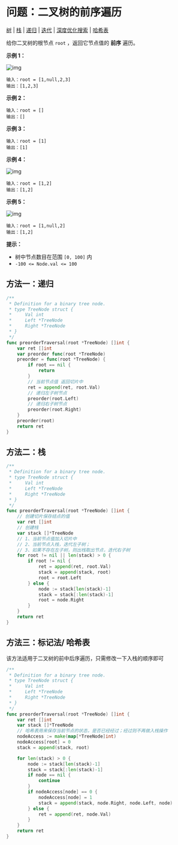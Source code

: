 # 问题：二叉树的前序遍历

[树](/classify/algorithm/基础数据结构-树) | [栈](/classify/algorithm/基础数据结构-栈) | [递归](/classify/algorithm/算法-递归) |  [迭代](/classify/algorithm/算法-迭代) | [深度优化搜索](/classify/algorithm/算法-深度优化搜索) | [哈希表](/classify/algorithm/基础数据结构-哈希表)

给你二叉树的根节点 `root` ，返回它节点值的 **前序** 遍历。

 **示例 1：**

![img](https://assets.leetcode.com/uploads/2020/09/15/inorder_1.jpg)

```
输入：root = [1,null,2,3]
输出：[1,2,3]
```

**示例 2：**

```
输入：root = []
输出：[]
```

**示例 3：**

```
输入：root = [1]
输出：[1]
```

**示例 4：**

![img](https://assets.leetcode.com/uploads/2020/09/15/inorder_5.jpg)

```
输入：root = [1,2]
输出：[1,2]
```

**示例 5：**

![img](https://assets.leetcode.com/uploads/2020/09/15/inorder_4.jpg)

```
输入：root = [1,null,2]
输出：[1,2]
```

 

**提示：**

- 树中节点数目在范围 `[0, 100]` 内
- `-100 <= Node.val <= 100`

## 方法一：递归

```go
/**
 * Definition for a binary tree node.
 * type TreeNode struct {
 *     Val int
 *     Left *TreeNode
 *     Right *TreeNode
 * }
 */
func preorderTraversal(root *TreeNode) []int {
    var ret []int
    var preorder func(root *TreeNode)
    preorder = func(root *TreeNode) {
        if root == nil {
            return 
        }
        // 当前节点值 返回切片中
        ret = append(ret, root.Val)
        // 递归左子树节点
        preorder(root.Left)
        // 递归右子树节点
        preorder(root.Right)
    }
    preorder(root)
    return ret
}
```

## 方法二：栈

```go
/**
 * Definition for a binary tree node.
 * type TreeNode struct {
 *     Val int
 *     Left *TreeNode
 *     Right *TreeNode
 * }
 */
func preorderTraversal(root *TreeNode) []int {
    // 创建切片保存结点的值
    var ret []int
    // 创建栈
    var stack []*TreeNode
    // 1、当前节点值加入切片中
    // 2、当前节点入栈，迭代左子树；
    // 3、如果不存在左子树，则出栈取出节点，迭代右子树
    for root != nil || len(stack) > 0 {
        if root != nil {
            ret = append(ret, root.Val)
            stack = append(stack, root)
            root = root.Left
        } else {
            node := stack[len(stack)-1]
            stack = stack[:len(stack)-1]
            root = node.Right
        }
    }   
    return ret
}
```

## 方法三：标记法/ 哈希表

该方法适用于二叉树的前中后序遍历，只需修改一下入栈的顺序即可

```go
/**
 * Definition for a binary tree node.
 * type TreeNode struct {
 *     Val int
 *     Left *TreeNode
 *     Right *TreeNode
 * }
 */
func preorderTraversal(root *TreeNode) []int {
    var ret []int
    var stack []*TreeNode
	// 哈希表用来保存当前节点的状态，是否已经经过；经过则不再做入栈操作
    nodeAccess := make(map[*TreeNode]int)
    nodeAccess[root] = 0
    stack = append(stack, root)

    for len(stack) > 0 {
        node := stack[len(stack)-1]
        stack = stack[:len(stack)-1]
        if node == nil {
            continue
        }
        if nodeAccess[node] == 0 {
            nodeAccess[node] = 1
            stack = append(stack, node.Right, node.Left, node)
        } else {
            ret = append(ret, node.Val)
        }
    } 
    return ret
}
```